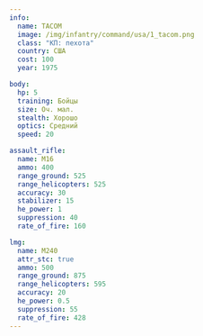 ```yaml
---
info:
  name: TACOM
  image: /img/infantry/command/usa/1_tacom.png
  class: "КП: пехота"
  country: США
  cost: 100
  year: 1975

body:
  hp: 5
  training: Бойцы
  size: Оч. мал.
  stealth: Хорошо
  optics: Средний
  speed: 20

assault_rifle:
  name: M16
  ammo: 400
  range_ground: 525
  range_helicopters: 525
  accuracy: 30
  stabilizer: 15
  he_power: 1
  suppression: 40
  rate_of_fire: 160

lmg:
  name: M240
  attr_stc: true
  ammo: 500
  range_ground: 875
  range_helicopters: 595
  accuracy: 20
  he_power: 0.5
  suppression: 55
  rate_of_fire: 428
---
```


